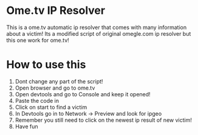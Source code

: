 # Ome.tv IP Resolver
This is a ome.tv automatic ip resolver that comes with many information about a victim!
Its a modified script of original omegle.com ip resolver but this one work for ome.tv!

# How to use this
1. Dont change any part of the script!
2. Open browser and go to ome.tv
3. Open devtools and go to Console and keep it opened!
4. Paste the code in
5. Click on start to find a victim
6. In Devtools go in to Network -> Preview and look for ipgeo
7. Remember you still need to click on the newest ip result of new victim!
8. Have fun
